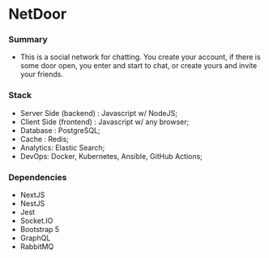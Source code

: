 # NetDoor

### Summary
- This is a social network for chatting. 
  You create your account, if there is some door open, you enter and start to chat,
  or create yours and invite your friends.

### Stack
- Server Side (backend)  : Javascript w/ NodeJS;
- Client Side (frontend) : Javascript w/ any browser;
- Database : PostgreSQL;
- Cache : Redis;
- Analytics: Elastic Search;
- DevOps: Docker, Kubernetes, Ansible, GitHub Actions;

### Dependencies
- NextJS
- NestJS
- Jest
- Socket.IO
- Bootstrap 5
- GraphQL
- RabbitMQ